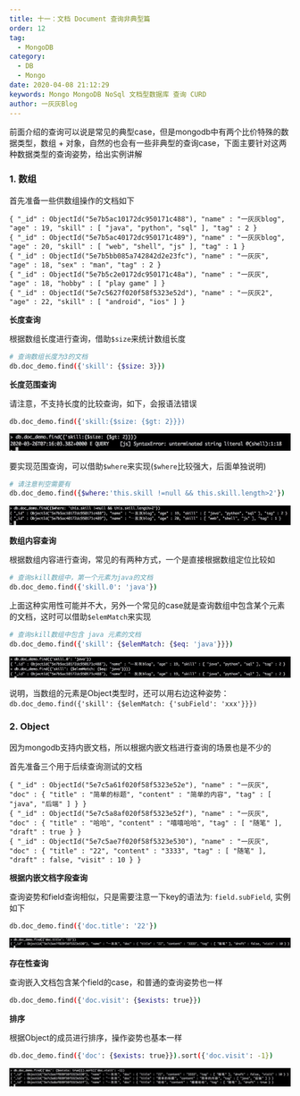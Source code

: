 ```yaml
---
title: 十一：文档 Document 查询非典型篇
order: 12
tag: 
  - MongoDB
category: 
  - DB
  - Mongo
date: 2020-04-08 21:12:29
keywords: Mongo MongoDB NoSql 文档型数据库 查询 CURD
author: 一灰灰Blog
---
```


前面介绍的查询可以说是常见的典型case，但是mongodb中有两个比价特殊的数据类型，数组 + 对象，自然的也会有一些非典型的查询case，下面主要针对这两种数据类型的查询姿势，给出实例讲解

<!-- more -->

### 1. 数组

首先准备一些供数组操作的文档如下

```
{ "_id" : ObjectId("5e7b5ac10172dc950171c488"), "name" : "一灰灰blog", "age" : 19, "skill" : [ "java", "python", "sql" ], "tag" : 2 }
{ "_id" : ObjectId("5e7b5ac40172dc950171c489"), "name" : "一灰灰blog", "age" : 20, "skill" : [ "web", "shell", "js" ], "tag" : 1 }
{ "_id" : ObjectId("5e7b5bb085a742842d2e23fc"), "name" : "一灰灰", "age" : 18, "sex" : "man", "tag" : 2 }
{ "_id" : ObjectId("5e7b5c2e0172dc950171c48a"), "name" : "一灰灰", "age" : 18, "hobby" : [ "play game" ] }
{ "_id" : ObjectId("5e7c5627f020f58f5323e52d"), "name" : "一灰灰2", "age" : 22, "skill" : [ "android", "ios" ] }
```

**长度查询**

根据数组长度进行查询，借助`$size`来统计数组长度

```bash
# 查询数组长度为3的文档
db.doc_demo.find({'skill': {$size: 3}})
```

**长度范围查询**

请注意，不支持长度的比较查询，如下，会报语法错误

```bash
db.doc_demo.find({'skill:{$size: {$gt: 2}}})
```

![](/imgs/200408/00.jpg)

要实现范围查询，可以借助`$where`来实现(`$where`比较强大，后面单独说明)

```bash
# 请注意判空需要有
db.doc_demo.find({$where:'this.skill !=null && this.skill.length>2'})
```

![](/imgs/200408/01.jpg)


**数组内容查询**

根据数组内容进行查询，常见的有两种方式，一个是直接根据数组定位比较如

```bash
# 查询skill数组中，第一个元素为java的文档
db.doc_demo.find({'skill.0': 'java'})
```

上面这种实用性可能并不大，另外一个常见的case就是查询数组中包含某个元素的文档，这时可以借助`$elemMatch`来实现

```bash
# 查询skill数组中包含 java 元素的文档
db.doc_demo.find({'skill': {$elemMatch: {$eq: 'java'}}})
```

![](/imgs/200408/02.jpg)


说明，当数组的元素是Object类型时，还可以用右边这种姿势：`db.doc_demo.find({'skill': {$elemMatch: {'subField': 'xxx'}}})`

### 2. Object

因为mongodb支持内嵌文档，所以根据内嵌文档进行查询的场景也是不少的

首先准备三个用于后续查询测试的文档

```
{ "_id" : ObjectId("5e7c5a61f020f58f5323e52e"), "name" : "一灰灰", "doc" : { "title" : "简单的标题", "content" : "简单的内容", "tag" : [ "java", "后端" ] } }
{ "_id" : ObjectId("5e7c5a8af020f58f5323e52f"), "name" : "一灰灰", "doc" : { "title" : "哈哈", "content" : "嘻嘻哈哈", "tag" : [ "随笔" ], "draft" : true } }
{ "_id" : ObjectId("5e7c5ae7f020f58f5323e530"), "name" : "一灰灰", "doc" : { "title" : "22", "content" : "3333", "tag" : [ "随笔" ], "draft" : false, "visit" : 10 } }
```

**根据内嵌文档字段查询**

查询姿势和field查询相似，只是需要注意一下key的语法为: `field.subField`, 实例如下

```bash
db.doc_demo.find({'doc.title': '22'})
```

![](/imgs/200408/03.jpg)

**存在性查询**

查询嵌入文档包含某个field的case，和普通的查询姿势也一样

```bash
db.doc_demo.find({'doc.visit': {$exists: true}})
```

**排序**

根据Object的成员进行排序，操作姿势也基本一样

```bash
db.doc_demo.find({'doc': {$exists: true}}).sort({'doc.visit': -1})
```

![](/imgs/200408/04.jpg)
